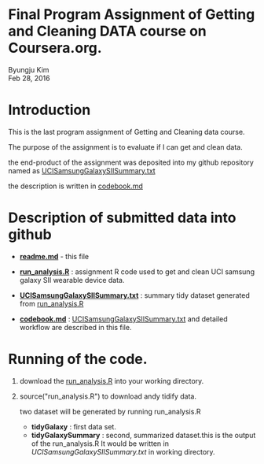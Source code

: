 # Final Program Assignment of Getting and Cleaning DATA course on Coursera.org.
Byungju Kim  
Feb 28, 2016  

# Introduction

This is the last program assignment of Getting and Cleaning data course.

The purpose of the assignment is to evaluate if I can get and clean data.

the end-product of the assignment was deposited into my github repository named as [UCISamsungGalaxySIISummary.txt](https://github.com/airbj31/GetAndCleanData/blob/master/UCISamsungGalaxySIISummary.txt)

the description is written in [codebook.md](https://github.com/airbj31/GetAndCleanData/blob/master/codebook.md)

# Description of submitted data into github

- **[readme.md](https://github.com/airbj31/GetAndCleanData/blob/master/README.md)** - this file

- **[run_analysis.R](https://github.com/airbj31/GetAndCleanData/blob/master/analysis.R)** : assignment R code used to get and clean UCI samsung galaxy SII wearable device data.

- **[UCISamsungGalaxySIISummary.txt](https://github.com/airbj31/GetAndCleanData/blob/master/UCISamsungGalaxySIISummary.txt)** : summary tidy dataset generated from [run_analysis.R](https://github.com/airbj31/GetAndCleanData/blob/master/analysis.R)

- **[codebook.md](https://github.com/airbj31/GetAndCleanData/blob/master/codebook.md)** : [UCISamsungGalaxySIISummary.txt](https://github.com/airbj31/GetAndCleanData/blob/master/UCISamsungGalaxySIISummary.txt) and detailed workflow are described in this file.

# Running of the code.

1. download the [run_analysis.R](https://github.com/airbj31/GetAndCleanData/blob/master/analysis.R) into your working directory.

2. source("run_analysis.R") to download andy tidify data.

   two dataset will be generated by running run_analysis.R
   
   - **tidyGalaxy** : first data set.
   - **tidyGalaxySummary** : second, summarized dataset.this is the output of the run_analysis.R It would be written in *UCISamsungGalaxySIISummary.txt* in working directory. 
